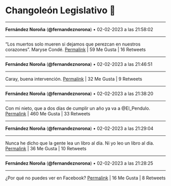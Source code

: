 # Changoleón Legislativo 🙈
*****
**Fernández Noroña** (**@fernandeznorona**) • 02-02-2023 a las 21:58:02
*****
“Los muertos solo mueren si dejamos que perezcan en nuestros corazones”. Maryse Condé.
[Permalink](https://twitter.com/fernandeznorona/status/1621387515864424448) | 59 Me Gusta | 16 Retweets
*****
**Fernández Noroña** (**@fernandeznorona**) • 02-02-2023 a las 21:46:51
*****
Caray, buena intervención.
[Permalink](https://twitter.com/fernandeznorona/status/1621384702971224064) | 32 Me Gusta | 9 Retweets
*****
**Fernández Noroña** (**@fernandeznorona**) • 02-02-2023 a las 21:38:20
*****
Con mi nieto, que a dos días de cumplir un año ya va a @El_Pendulo⁩.
[Permalink](https://twitter.com/fernandeznorona/status/1621382558654283776) | 460 Me Gusta | 33 Retweets
*****
**Fernández Noroña** (**@fernandeznorona**) • 02-02-2023 a las 21:29:04
*****
Nunca he dicho que la gente lea un libro al día. Ni yo leo un libro al día.
[Permalink](https://twitter.com/fernandeznorona/status/1621380225056784384) | 36 Me Gusta | 10 Retweets
*****
**Fernández Noroña** (**@fernandeznorona**) • 02-02-2023 a las 21:28:25
*****
¿Por qué no puedes ver en Facebook?
[Permalink](https://twitter.com/fernandeznorona/status/1621380062280044545) | 16 Me Gusta | 8 Retweets
